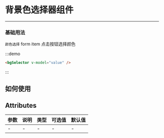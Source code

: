 # 背景色选择器组件



---
### 基础用法
`颜色选择` form item 点击按钮选择颜色

<div class="demo-block">
   <bgSelector v-model="value" />
</div>

:::demo
```html
<bgSelector v-model="value" />
```
:::

## 如何使用



## Attributes



| 参数  | 说明  | 类型  | 可选值 | 默认值 |
|-----|-----|-----|-----|-----|
| -   | -   | -   | -   | -   |

<script>
export default {
  data () {
    return {
      value:'bg-gradual-red'
    }
  }
}
</script>